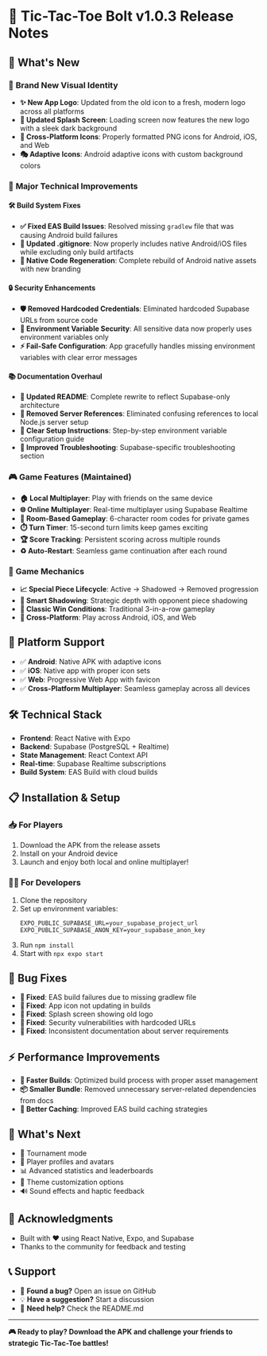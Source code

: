 # 🚀 Tic-Tac-Toe Bolt v1.0.3 Release Notes

## 🎉 What's New

### 🎨 **Brand New Visual Identity**
- **✨ New App Logo**: Updated from the old icon to a fresh, modern logo across all platforms
- **🌟 Updated Splash Screen**: Loading screen now features the new logo with a sleek dark background
- **📱 Cross-Platform Icons**: Properly formatted PNG icons for Android, iOS, and Web
- **🎭 Adaptive Icons**: Android adaptive icons with custom background colors

### 🔧 **Major Technical Improvements**

#### 🛠️ **Build System Fixes**
- **✅ Fixed EAS Build Issues**: Resolved missing `gradlew` file that was causing Android build failures
- **📁 Updated .gitignore**: Now properly includes native Android/iOS files while excluding only build artifacts
- **🔄 Native Code Regeneration**: Complete rebuild of Android native assets with new branding

#### 🔒 **Security Enhancements**
- **🛡️ Removed Hardcoded Credentials**: Eliminated hardcoded Supabase URLs from source code
- **🔐 Environment Variable Security**: All sensitive data now properly uses environment variables only
- **⚡ Fail-Safe Configuration**: App gracefully handles missing environment variables with clear error messages

#### 📚 **Documentation Overhaul**
- **📖 Updated README**: Complete rewrite to reflect Supabase-only architecture
- **🚫 Removed Server References**: Eliminated confusing references to local Node.js server setup
- **🎯 Clear Setup Instructions**: Step-by-step environment variable configuration guide
- **🐛 Improved Troubleshooting**: Supabase-specific troubleshooting section

### 🎮 **Game Features (Maintained)**
- **🏠 Local Multiplayer**: Play with friends on the same device
- **🌐 Online Multiplayer**: Real-time multiplayer using Supabase Realtime
- **🎪 Room-Based Gameplay**: 6-character room codes for private games
- **⏱️ Turn Timer**: 15-second turn limits keep games exciting
- **🏆 Score Tracking**: Persistent scoring across multiple rounds
- **♻️ Auto-Restart**: Seamless game continuation after each round

### 🔄 **Game Mechanics**
- **📈 Special Piece Lifecycle**: Active → Shadowed → Removed progression
- **🧠 Smart Shadowing**: Strategic depth with opponent piece shadowing
- **🎯 Classic Win Conditions**: Traditional 3-in-a-row gameplay
- **📱 Cross-Platform**: Play across Android, iOS, and Web

## 📱 **Platform Support**
- ✅ **Android**: Native APK with adaptive icons
- ✅ **iOS**: Native app with proper icon sets  
- ✅ **Web**: Progressive Web App with favicon
- ✅ **Cross-Platform Multiplayer**: Seamless gameplay across all devices

## 🛠️ **Technical Stack**
- **Frontend**: React Native with Expo
- **Backend**: Supabase (PostgreSQL + Realtime)
- **State Management**: React Context API
- **Real-time**: Supabase Realtime subscriptions
- **Build System**: EAS Build with cloud builds

## 📋 **Installation & Setup**

### 📥 **For Players**
1. Download the APK from the release assets
2. Install on your Android device
3. Launch and enjoy both local and online multiplayer!

### 👩‍💻 **For Developers**
1. Clone the repository
2. Set up environment variables:
   ```env
   EXPO_PUBLIC_SUPABASE_URL=your_supabase_project_url
   EXPO_PUBLIC_SUPABASE_ANON_KEY=your_supabase_anon_key
   ```
3. Run `npm install`
4. Start with `npx expo start`

## 🐛 **Bug Fixes**
- **🔧 Fixed**: EAS build failures due to missing gradlew file
- **🔧 Fixed**: App icon not updating in builds
- **🔧 Fixed**: Splash screen showing old logo
- **🔧 Fixed**: Security vulnerabilities with hardcoded URLs
- **🔧 Fixed**: Inconsistent documentation about server requirements

## ⚡ **Performance Improvements**
- **🚀 Faster Builds**: Optimized build process with proper asset management
- **📦 Smaller Bundle**: Removed unnecessary server-related dependencies from docs
- **🔄 Better Caching**: Improved EAS build caching strategies

## 🎯 **What's Next**
- 🎪 Tournament mode
- 👤 Player profiles and avatars  
- 📊 Advanced statistics and leaderboards
- 🎨 Theme customization options
- 🔊 Sound effects and haptic feedback

## 🙏 **Acknowledgments**
- Built with ❤️ using React Native, Expo, and Supabase
- Thanks to the community for feedback and testing

## 📞 **Support**
- 🐛 **Found a bug?** Open an issue on GitHub
- 💡 **Have a suggestion?** Start a discussion
- 📖 **Need help?** Check the README.md

---

**🎮 Ready to play? Download the APK and challenge your friends to strategic Tic-Tac-Toe battles!** 